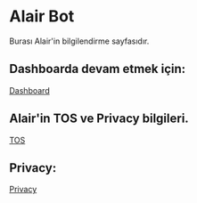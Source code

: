 # Alair Bot
Burası Alair'in bilgilendirme sayfasıdır.

## Dashboarda devam etmek için:
[Dashboard](http://109.71.253.194:3024/)


## Alair'in TOS ve Privacy bilgileri.
[TOS](https://AlairBot.github.io/tos)

## Privacy:
[Privacy](https://AlairBot.github.io/privacy)
